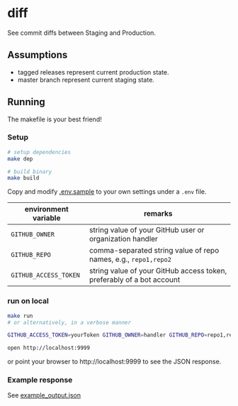 # diff

See commit diffs between Staging and Production.

## Assumptions

* tagged releases represent current production state.
* master branch represent current staging state.

## Running

The makefile is your best friend!

### Setup

```bash
# setup dependencies
make dep

# build binary
make build
```

Copy and modify [.env.sample](.env.sample) to your own settings under a `.env` file.

| environment variable | remarks |
| --- | --- |
| `GITHUB_OWNER` | string value of your GitHub user or organization handler |
| `GITHUB_REPO` | comma-separated string value of repo names, e.g., `repo1,repo2` |
| `GITHUB_ACCESS_TOKEN` | string value of your GitHub access token, preferably of a bot account |


### run on local

```bash
make run
# or alternatively, in a verbose manner

GITHUB_ACCESS_TOKEN=yourToken GITHUB_OWNER=handler GITHUB_REPO=repo1,repo2 ./diff

open http://localhost:9999
```

or point your browser to http://localhost:9999 to see the JSON response.

### Example response

See [example_output.json](example_output.json)

